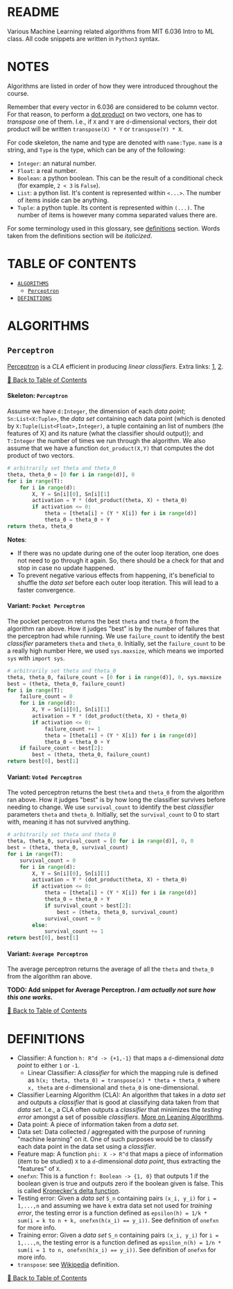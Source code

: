 # README

Various Machine Learning related algorithms from MIT 6.036 Intro to ML class. All code snippets are written in `Python3` syntax.

# NOTES

Algorithms are listed in order of how they were introduced throughout the course. 

Remember that every vector in 6.036 are considered to be column vector. For that reason, to perform a [dot product](https://en.wikipedia.org/wiki/Dot_product) on two vectors, one has to _transpose_ one of them. I.e., if `X` and `Y` are `d`-dimensional vectors, their dot product will be written `transpose(X) * Y` or `transpose(Y) * X`.

For code skeleton, the name and type are denoted with `name:Type`. `name` is a string, and `Type` is the type, which can be any of the following:
- `Integer`: an natural number.
- `Float`: a real number.
- `Boolean`: a python boolean. This can be the result of a conditional check (for example, `2 < 3` is `False`).
- `List`: a python list. It's content is represented within `<...>`. The number of items inside can be anything.
- `Tuple`: a python tuple. Its content is represented within `(...)`. The number of items is however many comma separated values there are.

For some terminology used in this glossary, see [definitions](#definitions) section. Words taken from the definitions section will be _italicized_. 

# TABLE OF CONTENTS

- [`ALGORITHMS`](#algorithms)
	- [`Perceptron`](#perceptron)
- [`DEFINITIONS`](#definitions)

# ALGORITHMS

## `Perceptron`

[Perceptron](https://en.wikipedia.org/wiki/Perceptron) is a _CLA_ efficient in producing _linear classifiers_. Extra links: [1](http://www.ciml.info/dl/v0_8/ciml-v0_8-ch03.pdf), [2](https://en.wikipedia.org/wiki/Perceptron).

[:small_red_triangle: Back to Table of Contents](#table-of-contents)

#### Skeleton: `Perceptron`

Assume we have `d:Integer`, the dimension of each _data point_; `Sn:List<X:Tuple>`, the _data set_ containing each data point (which is denoted by `X:Tuple(List<Float>,Integer)`, a tuple containing an list of numbers (the features of X) and its nature (what the classifier should output)); and `T:Integer` the number of times we run through the algorithm. We also assume that we have a function `dot_product(X,Y)` that computes the dot product of two vectors. 

```python
# arbitrarily set theta and theta_0
theta, theta_0 = [0 for i in range(d)], 0
for i in range(T):
    for i in range(d):
        X, Y = Sn[i][0], Sn[i][1]
        activation = Y * (dot_product(theta, X) + theta_0)
        if activation <= 0:
            theta = [theta[i] + (Y * X[i]) for i in range(d)]
            theta_0 = theta_0 + Y
return theta, theta_0
```

**Notes**: 
- If there was no update during one of the outer loop iteration, one does not need to go through it again. So, there should be a check for that and stop in case no update happened. 
- To prevent negative various effects from happening, it's beneficial to shuffle the _data set_ before each outer loop iteration. This will lead to a faster convergence. 

#### Variant: `Pocket Perceptron`

The pocket perceptron returns the best `theta` and `theta_0` from the algorithm ran above. How it judges "best" is by the number of failures that the perceptron had while running. We use `failure_count` to identify the best _classifier_ parameters `theta` and `theta_0`. Initially, set the `failure_count` to be a really high number Here, we used `sys.maxsize`, which means we imported `sys` with `import sys`.

```python
# arbitrarily set theta and theta_0
theta, theta_0, failure_count = [0 for i in range(d)], 0, sys.maxsize
best = (theta, theta_0, failure_count)
for i in range(T):
    failure_count = 0
    for i in range(d):
        X, Y = Sn[i][0], Sn[i][1]
        activation = Y * (dot_product(theta, X) + theta_0)
        if activation <= 0:
            failure_count += 1
            theta = [theta[i] + (Y * X[i]) for i in range(d)]
            theta_0 = theta_0 + Y
    if failure_count < best[2]:
        best = (theta, theta_0, failure_count)
return best[0], best[1]
```

#### Variant: `Voted Perceptron`

The voted perceptron returns the best `theta` and `theta_0` from the algorithm ran above. How it judges "best" is by how long the classifier survives before needing to change. We use `survival_count` to identify the best _classifier_ parameters `theta` and `theta_0`. Initially, set the `survival_count` to 0 to start with, meaning it has not survived anything.

```python
# arbitrarily set theta and theta_0
theta, theta_0, survival_count = [0 for i in range(d)], 0, 0
best = (theta, theta_0, survival_count)
for i in range(T):
    survival_count = 0
    for i in range(d):
        X, Y = Sn[i][0], Sn[i][1]
        activation = Y * (dot_product(theta, X) + theta_0)
        if activation <= 0:
            theta = [theta[i] + (Y * X[i]) for i in range(d)]
            theta_0 = theta_0 + Y
            if survival_count > best[2]:
                best = (theta, theta_0, survival_count)
            survival_count = 0
        else:
            survival_count += 1
return best[0], best[1]
```

#### Variant: `Average Perceptron`

The average perceptron returns the average of all the `theta` and `theta_0` from the algorithm ran above. 

**TODO: Add snippet for Average Perceptron. _I am actually not sure how this one works._**

[:small_red_triangle: Back to Table of Contents](#table-of-contents)

# DEFINITIONS

- Classifier: A function `h: R^d -> {+1,-1}` that maps a `d`-dimensional _data point_ to either `1` or `-1`. 
	- Linear Classifier: A _classifier_ for which the mapping rule is defined as `h(x; theta, theta_0) = transpose(x) * theta + theta_0` where `x, theta` are `d`-dimensional and `theta_0` is one-dimensional. 
- Classifier Learning Algorithm (CLA): An algorithm that takes in a _data set_ and outputs a _classifier_ that is good at classifying data taken from that _data set_. I.e., a CLA often outputs a _classifier_ that minimizes the _testing error_ amongst a set of possible _classifiers_. [More on Leaning Algorithms](https://www.igi-global.com/dictionary/learning-algorithm/16821).
- Data point: A piece of information taken from a _data set_.
- Data set: Data collected / aggregated with the purpose of running "machine learning" on it. One of such purposes would be to classify each data point in the data set using a _classifier_. 
- Feature map: A function `phi: X -> R^d` that maps a piece of information (item to be studied) `X` to a `d`-dimensional _data point_, thus extracting the "features" of `X`. 
- `onefxn`: This is a function `f: Boolean -> {1, 0}` that outputs 1 if the boolean given is true and outputs zero if the boolean given is false. This is called [Kronecker's delta function](https://en.wikipedia.org/wiki/Kronecker_delta).
- Testing error: Given a _data set_ `S_n` containing pairs `(x_i, y_i)` for `i = 1,...,n` and assuming we have `k` extra data set not used for _training error_, the testing error is a function defined as `epsilon(h) = 1/k * sum(i = k to n + k, onefxn(h(x_i) == y_i))`. See definition of `onefxn` for more info.
- Training error: Given a _data set_ `S_n` containing pairs `(x_i, y_i)` for `i = 1,...,n`, the testing error is a function defined as `epsilon_n(h) = 1/n * sum(i = 1 to n, onefxn(h(x_i) == y_i))`. See definition of `onefxn` for more info.
- `transpose`: see [Wikipedia](https://en.wikipedia.org/wiki/Transpose) definition.

[:small_red_triangle: Back to Table of Contents](#table-of-contents)